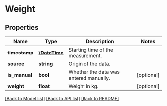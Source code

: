 # Weight

## Properties
Name | Type | Description | Notes
------------ | ------------- | ------------- | -------------
**timestamp** | [**\DateTime**](\DateTime.md) | Starting time of the measurement. | 
**source** | **string** | Origin of the data. | 
**is_manual** | **bool** | Whether the data was entered manually. | [optional] 
**weight** | **float** | Weight in kg. | [optional] 

[[Back to Model list]](../../README.md#documentation-for-models) [[Back to API list]](../../README.md#documentation-for-api-endpoints) [[Back to README]](../../README.md)

